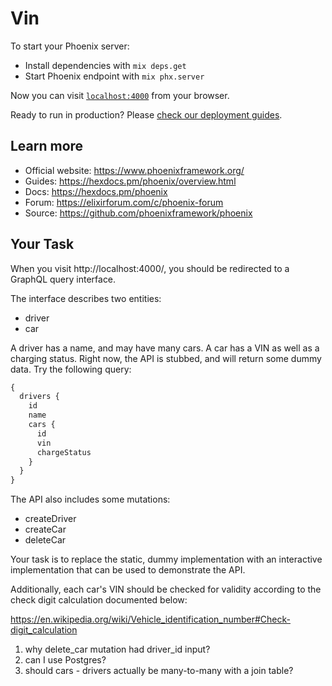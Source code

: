 # Vin

To start your Phoenix server:

  * Install dependencies with `mix deps.get`
  * Start Phoenix endpoint with `mix phx.server`

Now you can visit [`localhost:4000`](http://localhost:4000) from your browser.

Ready to run in production? Please [check our deployment guides](https://hexdocs.pm/phoenix/deployment.html).

## Learn more

  * Official website: https://www.phoenixframework.org/
  * Guides: https://hexdocs.pm/phoenix/overview.html
  * Docs: https://hexdocs.pm/phoenix
  * Forum: https://elixirforum.com/c/phoenix-forum
  * Source: https://github.com/phoenixframework/phoenix

## Your Task

When you visit http://localhost:4000/, you should be redirected to a GraphQL
query interface.

The interface describes two entities:

* driver
* car

A driver has a name, and may have many cars. A car has a VIN as well as a
charging status. Right now, the API is stubbed, and will return some dummy data.
Try the following query:

```graphql
{
  drivers {
    id
    name
    cars {
      id
      vin
      chargeStatus
    }
  }
}
```

The API also includes some mutations:

* createDriver
* createCar
* deleteCar

Your task is to replace the static, dummy implementation with an interactive
implementation that can be used to demonstrate the API.

Additionally, each car's VIN should be checked for validity according to the
check digit calculation documented below:

https://en.wikipedia.org/wiki/Vehicle_identification_number#Check-digit_calculation

<!-- TODO @peaceful-james ask about -->
1. why delete_car mutation had driver_id input?
2. can I use Postgres?
3. should cars - drivers actually be many-to-many with a join table?
